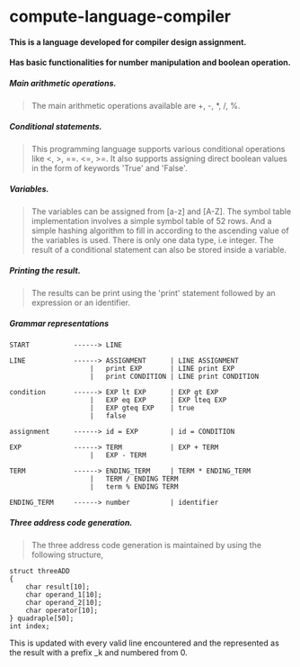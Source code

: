 # compute-language-compiler

#### This is a language developed for compiler design assignment.

#### Has basic functionalities for number manipulation and boolean operation.

##### Main arithmetic operations.
> The main arithmetic operations available are +, -, *, /, %. 


##### Conditional statements.
> This programming language supports various conditional operations like <, >, ==. <=, >=.
It also supports assigning direct boolean values in the form of keywords 'True' and 'False'.

##### Variables.
> The variables can be assigned from [a-z] and [A-Z]. The symbol table implementation involves
a simple symbol table of 52 rows. And a simple hashing algorithm to fill in according to the 
ascending value of the variables is used. There is only one data type, i.e integer.
The result of a conditional statement can also be stored inside a variable.

##### Printing the result.
> The results can be print using the 'print' statement followed by an expression or an identifier.

##### Grammar representations

```
START			------>	LINE

LINE			------>	ASSIGNMENT 		| LINE ASSIGNMENT
					|	print EXP  		| LINE print EXP
					|	print CONDITION | LINE print CONDITION

condition 		------>	EXP lt EXP 		| EXP gt EXP
					|	EXP eq EXP 		| EXP lteq EXP
					| 	EXP gteq EXP 	| true
					| 	false

assignment 		------>	id = EXP 		| id = CONDITION

EXP 			------>	TERM 			| EXP + TERM          		
					| 	EXP - TERM

TERM			------>	ENDING_TERM 	| TERM * ENDING_TERM
					| 	TERM / ENDING TERM
					|	term % ENDING TERM

ENDING_TERM		------>	number 			| identifier

```

##### Three address code generation.
> The three address code generation is maintained by using the following structure,
```
struct threeADD
{
	char result[10];
	char operand_1[10];
	char operand_2[10];
	char operator[10];
} quadraple[50];
int index;
```
This is updated with every valid line encountered and the represented as the result with a prefix _k and numbered from 0.

